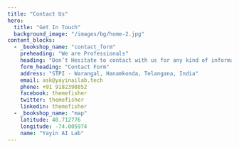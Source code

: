 ```yaml
---
title: "Contact Us"
hero:
  title: "Get In Touch"
  background_image: "/images/bg/home-2.jpg"
content_blocks:
  - _bookshop_name: "contact_form"
    preheading: "We are Professionals"
    heading: "Don’t Hesitate to contact with us for any kind of information"
    form_heading: "Contact Form"
    address: "STPI - Warangal, Hanamkonda, Telangana, India"
    email: ask@yayinailab.tech
    phone: +91 9182398852
    facebook: themefisher
    twitter: themefisher
    linkedin: themefisher
  - _bookshop_name: "map"
    latitude: 40.712776
    longitude: -74.005974
    name: "Yayin AI Lab"
---
```

